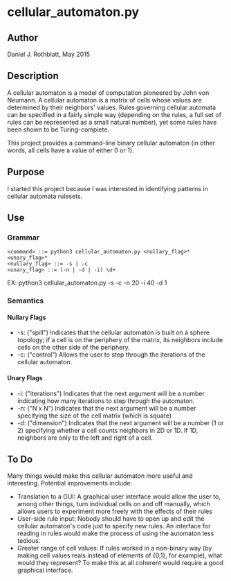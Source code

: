 # cellular_automaton.py
## Author
Daniel J. Rothblatt, May 2015

## Description
A cellular automaton is a model of computation pioneered by John von
Neumann. A cellular automaton is a matrix of cells whose values are
determined by their neighbors' values. Rules governing cellular
automata can be specified in a fairly simple way (depending on the
rules, a full set of rules can be represented as a small natural
number), yet some rules have been shown to be Turing-complete.

This project provides a command-line binary cellular automaton (in
other words, all cells have a value of either 0 or 1).

## Purpose
I started this project because I was interested in identifying
patterns in cellular automata rulesets.

## Use

### Grammar
    <command> ::= python3 cellular_automaton.py <nullary_flag>*
    <unary_flag>*
    <nullary_flag> ::= -s | -c
    <unary_flag> ::= (-n | -d | -i) \d+
EX: python3 cellular_automaton.py -s -c -n 20 -i 40 -d 1

### Semantics
#### Nullary Flags
- -s: ("spill") Indicates that the cellular automaton is built on
a sphere topology; if a cell is on the periphery of the matrix,
its neighbors include cells on the other side of the periphery.
- -c: ("control") Allows the user to step through the iterations
of the cellular automaton.

#### Unary Flags
 - -i: ("iterations") Indicates that the next argument will be a
 number indicating how many iterations to step through the
 automaton.
 - -n: ("N x N") Indicates that the next argument will be a number
 specifying the size of the cell matrix (which is square)
 - -d: ("dimension") Indicates that the next argument will be a
 number (1 or 2) specifying whether a cell counts neighbors in 2D
 or 1D. If 1D, neighbors are only to the left and right of a cell.

## To Do
   Many things would make this cellular automaton more useful and
   interesting. Potential improvements include:
- Translation to a GUI: A graphical user interface would allow the user
  to, among other things, turn individual cells on and off manually,
  which allows users to experiment more freely with the effects of
  their rules
- User-side rule input: Nobody should have to open up and edit the
  cellular automaton's code just to specify new rules. An interface
  for reading in rules would make the process of using the automaton
  less tedious.
- Greater range of cell values: If rules worked in a non-binary way
  (by making cell values reals instead of elements of {0,1}, for
  example), what would they represent? To make this at all coherent
  would require a good graphical interface.

